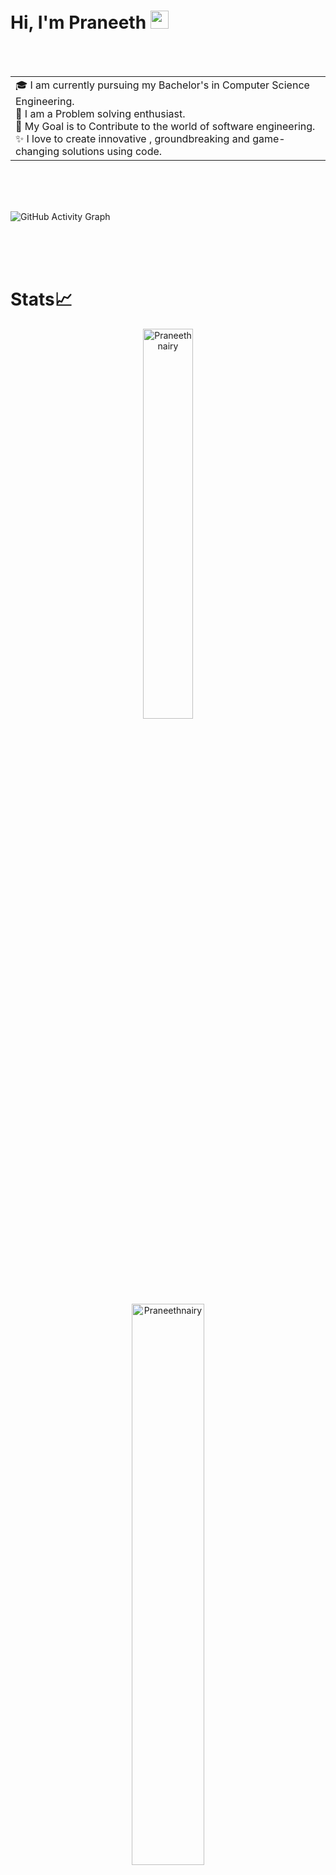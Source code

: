 # Hi, I'm Praneeth <img src="https://github.com/TheDudeThatCode/TheDudeThatCode/blob/master/Assets/Hi.gif" width="29px">

<br/>
<br/>
<table>
<tr>
  <td valign="center">
    🎓 I am currently pursuing my Bachelor's in Computer Science Engineering.<br/>
    🌱 I am a Problem solving enthusiast.<br/>
    🎯 My Goal is to Contribute to the world of software engineering.<br/>
    ✨ I love to create innovative , groundbreaking and game-changing solutions using code.<br/>
</tr>
</table>
<br/>
<br/>
<br/>

  
  ![GitHub Activity Graph](https://activity-graph.herokuapp.com/graph?username=Praneethnairy&theme=dracula&hide_border=true)
  
<br/>
<br/>
<br/>

# Stats📈
<p align="center"> <img width="40%" src="https://github-readme-stats.vercel.app/api/top-langs?username=Praneethnairy&show_icons=true&theme=dracula&title_color=ff8000&text_color=ffffff&bg_color=6a6a6a&locale=en&layout=compact&hide_border=true" alt="Praneethnairy" /><br/>  <img width="48%" src="https://github-readme-stats.vercel.app/api?username=Praneethnairy&show_icons=true&theme=dracula&title_color=ff8000&text_color=ffffff&bg_color=6a6a6a&locale=en&hide_border=true" alt="Praneethnairy" /><br/> <img width="48%" src="https://github-readme-streak-stats.herokuapp.com/?user=Praneethnairy&theme=highcontrast&hide_border=true" alt="Praneethnairy" /><br/> </p>

<br/>
<br/>
<br/>

# Technical Skills

![C++](https://img.shields.io/badge/c++-%2300599C.svg?style=for-the-badge&logo=c%2B%2B&logoColor=white) ![Express.js](https://img.shields.io/badge/express.js-%23404d59.svg?style=for-the-badge&logo=express&logoColor=%2361DAFB) ![NPM](https://img.shields.io/badge/NPM-%23000000.svg?style=for-the-badge&logo=npm&logoColor=white) ![NodeJS](https://img.shields.io/badge/node.js-6DA55F?style=for-the-badge&logo=node.js&logoColor=white) ![ReactJS](https://img.shields.io/badge/react-%2320232a.svg?style=for-the-badge&logo=react&logoColor=%2361DAFB) ![Machine Learning](https://img.shields.io/badge/React_Router-CA4245?style=for-the-badge&logo=react-router&logoColor=white) ![Jupyter Notebook](https://img.shields.io/badge/jupyter-%23FA0F00.svg?style=for-the-badge&logo=jupyter&logoColor=white) ![Visual Studio](https://img.shields.io/badge/Visual%20Studio-5C2D91.svg?style=for-the-badge&logo=visual-studio&logoColor=white) ![C](https://img.shields.io/badge/c-%2300599C.svg?style=for-the-badge&logo=c&logoColor=white)  	![HTML5](https://img.shields.io/badge/html5-%23E34F26.svg?style=for-the-badge&logo=html5&logoColor=white) 	![CSS3](https://img.shields.io/badge/css3-%231572B6.svg?style=for-the-badge&logo=css3&logoColor=white) 	![JavaScript](https://img.shields.io/badge/javascript-%23323330.svg?style=for-the-badge&logo=javascript&logoColor=%23F7DF1E) ![Markdown](https://img.shields.io/badge/markdown-%23000000.svg?style=for-the-badge&logo=markdown&logoColor=white) ![Python](https://img.shields.io/badge/python-3670A0?style=for-the-badge&logo=python&logoColor=ffdd54) ![NumPy](https://img.shields.io/badge/numpy-%23013243.svg?style=for-the-badge&logo=numpy&logoColor=white) ![Pandas](https://img.shields.io/badge/pandas-%23150458.svg?style=for-the-badge&logo=pandas&logoColor=white) ![Linux](https://img.shields.io/badge/Linux-FCC624?style=for-the-badge&logo=linux&logoColor=black) ![Windows](https://img.shields.io/badge/Windows-0078D6?style=for-the-badge&logo=windows&logoColor=white) ![GitHub](https://img.shields.io/badge/github-%23121011.svg?style=for-the-badge&logo=github&logoColor=white) ![MySQL](https://img.shields.io/badge/React_Router-CA4245?style=for-the-badge&logo=react-router&logoColor=white)![MongoDB](https://img.shields.io/badge/numpy-%23013243.svg?style=for-the-badge&logo=numpy&logoColor=white)

<br/>
<br/>
<br/>



# Connect with Me



<a href="linkedin.com/in/praneeth-p-nairy-474071202"><img align="left" src="https://raw.githubusercontent.com/Praneethnairy/Praneeth-nairy-Landing-Page/main/images/linkedin.svg" alt="icon | LinkedIn" width="60px" height="50px"/></a> <a href="https://www.instagram.com/praneeth_nairy/"><img align="left" src="https://raw.githubusercontent.com/Praneethnairy/Praneeth-nairy-Landing-Page/main/images/instagram.svg" alt="icon | LinkedIn" width="60px" height="50px"/></a> <a href="https://twitter.com/nairy_praneeth"><img align="left" src="https://raw.githubusercontent.com/Praneethnairy/Praneeth-nairy-Landing-Page/main/images/twitter.svg" alt="icon | LinkedIn" width="60px" height="50px"/></a> 

<br/>
<br/>
<br/>















